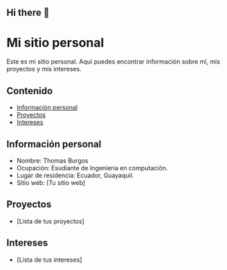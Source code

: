 ## Hi there 👋

# Mi sitio personal
Este es mi sitio personal. Aquí puedes encontrar información sobre mí, mis
proyectos y mis intereses.
## Contenido
* [Información personal](#información-personal)
* [Proyectos](#proyectos)
* [Intereses](#intereses)
## Información personal
* Nombre: Thomas Burgos  
* Ocupación: Esudiante de Ingenieria en computación.
* Lugar de residencia: Ecuador, Guayaquil.
* Sitio web: [Tu sitio web]
## Proyectos
* [Lista de tus proyectos]
## Intereses
* [Lista de tus intereses]
